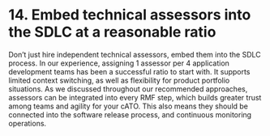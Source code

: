 # 14. Embed technical assessors into the SDLC at a reasonable ratio

Don’t just hire independent technical assessors, embed them into the SDLC process. In our experience, assigning 1 assessor per 4 application development teams has been a successful ratio to start with. It supports limited context switching, as well as flexibility for product portfolio situations. As we discussed throughout our recommended approaches, assessors can be integrated into every RMF step, which builds greater trust among teams and agility for your cATO. This also means they should be connected into the software release process, and continuous monitoring operations.
